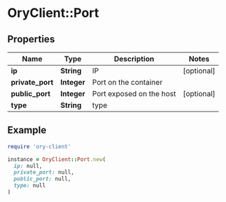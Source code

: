 # OryClient::Port

## Properties

| Name | Type | Description | Notes |
| ---- | ---- | ----------- | ----- |
| **ip** | **String** | IP | [optional] |
| **private_port** | **Integer** | Port on the container |  |
| **public_port** | **Integer** | Port exposed on the host | [optional] |
| **type** | **String** | type |  |

## Example

```ruby
require 'ory-client'

instance = OryClient::Port.new(
  ip: null,
  private_port: null,
  public_port: null,
  type: null
)
```

